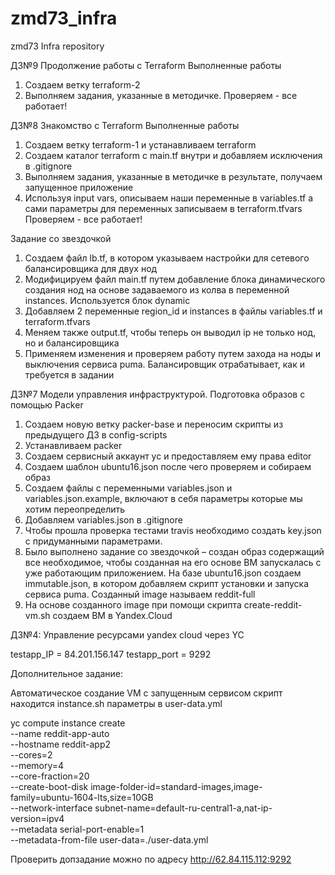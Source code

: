 # zmd73_infra
zmd73 Infra repository

ДЗ№9 Продолжение работы с Terraform
Выполненные работы
1.	Создаем ветку terraform-2
2.	Выполняем задания, указанные в методичке.
        Проверяем - все работает!

ДЗ№8 Знакомство с Terraform
Выполненные работы
1.	Создаем ветку terraform-1 и устанавливаем terraform
2.	Создаем каталог terraform с main.tf внутри и добавляем исключения в .gitignore 
3.	Выполняем задания, указанные в методичке в результате, получаем запущенное приложение 
4.	Используя input vars, описываем наши переменные в variables.tf а сами параметры для переменных записываем в terraform.tfvars
        Проверяем - все работает!

  Задание со звездочкой
1.	Создаем файл lb.tf, в котором указываем настройки для сетевого балансировщика для двух нод
2.	Модифицируем файл  main.tf путем добавление блока динамического создания нод на основе задаваемого из колва в переменной instances. Используется блок dynamic 
3.	Добавляем 2 переменные region_id  и instances в файлы  variables.tf и terraform.tfvars
4.	Меняем также output.tf, чтобы теперь он выводил ip не только нод, но и балансировщика
5.	Применяем изменения и проверяем работу путем захода на ноды и выключения сервиса puma. Балансировщик отрабатывает, как и требуется в задании




ДЗ№7 Модели управления инфраструктурой. Подготовка образов с помощью Packer

1. Создаем новую ветку packer-base и переносим скрипты из предыдущего ДЗ в config-scripts
2. Устанавливаем packer
3. Создаем сервисный аккаунт yc и предоставляем ему права editor
4. Создаем шаблон ubuntu16.json после чего проверяем и собираем образ
5. Создаем файлы с переменными variables.json и variables.json.example, включают в себя 
   параметры которые мы хотим переопределить 
6. Добавляем variables.json в .gitignore 
7. Чтобы прошла проверка тестами travis необходимо создать key.json с придуманными параметрами.
8. Было выполнено задание со звездочкой – создан образ содержащий все необходимое, чтобы созданная
   на его основе ВМ запускалась с уже работающим приложением. На базе ubuntu16.json создаем immutable.json,
   в котором добавляем скрипт установки и запуска сервиса puma. Созданный image называем reddit-full
9. На основе созданного image при помощи скрипта create-reddit-vm.sh создаем ВМ в Yandex.Cloud



ДЗ№4: Управление ресурсами yandex cloud через YC

testapp_IP = 84.201.156.147
testapp_port = 9292


Дополнительное задание:

Автоматическое создание VM с запущенным сервисом
скрипт находится instance.sh параметры в user-data.yml

yc compute instance create \
  --name reddit-app-auto \
  --hostname reddit-app2 \
  --cores=2 \
  --memory=4 \
  --core-fraction=20 \
  --create-boot-disk image-folder-id=standard-images,image-family=ubuntu-1604-lts,size=10GB \
  --network-interface subnet-name=default-ru-central1-a,nat-ip-version=ipv4 \
  --metadata serial-port-enable=1 \
  --metadata-from-file user-data=./user-data.yml

Проверить допзадание можно по адресу http://62.84.115.112:9292
